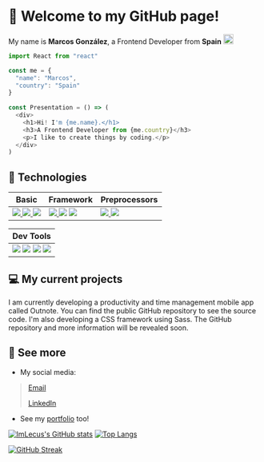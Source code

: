 # 👋 Welcome to my GitHub page!

My name is **Marcos González**, a Frontend Developer from **Spain** <img src="https://imgs.search.brave.com/7wLKLJlgmLWB0sUr_vjwqUoUl5a6R2sd6-koX2Ss8zo/rs:fit:512:512:1/g:ce/aHR0cHM6Ly9ob3Rl/bW9qaS5jb20vaW1h/Z2VzL2RsLzEvZmxh/Zy1vZi1zcGFpbi1l/bW9qaS1ieS10d2l0/dGVyLnBuZw" height="20"/>

```js
import React from "react"

const me = {
  "name": "Marcos",
  "country": "Spain"
}
  
const Presentation = () => (
  <div>
    <h1>Hi! I'm {me.name}.</h1>
    <h3>A Frontend Developer from {me.country}</h3>
    <p>I like to create things by coding.</p>
  </div>
)
```

## 🥽 Technologies 
| Basic | Framework |Preprocessors|
|-------|-----------|---------|
| <a href="#"><img src="https://img.shields.io/badge/HTML5-E34F26?style=for-the-badge&logo=html5&logoColor=white"/> </a><a href="#"><img src="https://img.shields.io/badge/CSS3-1572B6?style=for-the-badge&logo=css3&logoColor=white"/></a><a href="#"> <img src="https://img.shields.io/badge/JavaScript-373737?style=for-the-badge&logo=javascript&logoColor=F7DC6F"/></a>| <img src="https://img.shields.io/badge/tailwind-17b9b8?style=for-the-badge&logo=tailwindcss&logoColor=white"/></a><a href="#"> <img src="https://img.shields.io/badge/bootstrap-7431f9?style=for-the-badge&logo=bootstrap&logoColor=white"/></a> <a href="#"> <img src="https://img.shields.io/badge/react-16181d?style=for-the-badge&logo=react&logoColor=#61dafb"/></a>|<a href="#"> <img src="https://img.shields.io/badge/sass-cf649a?style=for-the-badge&logo=sass&logoColor=white"/></a><a href="#"> <a href="#"> <img src="https://img.shields.io/badge/pug-e9b652?style=for-the-badge&logo=pug&logoColor=a86454"/></a>

| Dev Tools |
|-----------|
|<a href="#"><img src="https://img.shields.io/badge/vs code-42abf1?style=for-the-badge&logo=visualstudiocode&logoColor=white"/></a> <a href="#"><img src="https://img.shields.io/badge/git-f15233?style=for-the-badge&logo=git&logoColor=white"/></a> <a href="#"><img src="https://img.shields.io/badge/npm-cc0000?style=for-the-badge&logo=npm&logoColor=white"/></a> <a href="#"><img src="https://img.shields.io/badge/expo-d9dadf?style=for-the-badge&logo=expo&logoColor=black"/></a>|

## 💻 My current projects

I am currently developing a productivity and time management mobile app called Outnote. You can find the public GitHub repository to see the source code. I'm also developing a CSS framework using Sass. The GitHub repository and more information will be revealed soon.

## 👀 See more

* My social media:


> [Email](mailto:marcosgf2005@gmail.com)
>
> [LinkedIn](https://linkedin.com/in/marcosgf)

* See my [portfolio](https://marcosgf.netlify.app) too!

[![ImLecus's GitHub stats](https://github-readme-stats.vercel.app/api?username=imlecus&count_private=true&show_icons=true&hide_border=true)](https://github.com/anuraghazra/github-readme-stats)
[![Top Langs](https://github-readme-stats.vercel.app/api/top-langs/?username=imlecus&layout=compact&hide_border=true)](https://github.com/anuraghazra/github-readme-stats)

[![GitHub Streak](http://github-readme-streak-stats.herokuapp.com?user=ImLecus&hide_border=true)](https://git.io/streak-stats)
